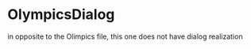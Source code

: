 OlympicsDialog
==============
in opposite to the Olimpics file, this one does not have dialog realization
